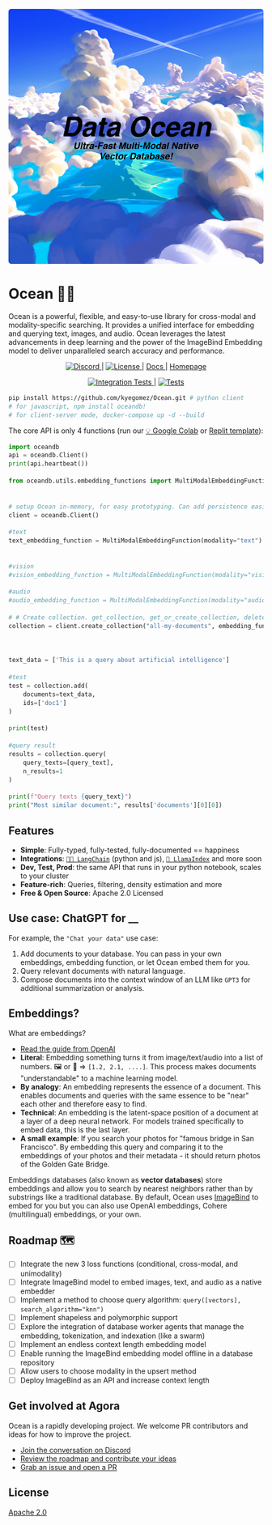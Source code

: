 <p align="center">
  <a href="https://apac.ai"><img src="/data-ocean-banner.png" alt="Ocean logo"></a>
</p>

# Ocean 🌊🐠

Ocean is a powerful, flexible, and easy-to-use library for cross-modal and modality-specific searching. It provides a unified interface for embedding and querying text, images, and audio. Ocean leverages the latest advancements in deep learning and the power of the ImageBind Embedding model to deliver unparalleled search accuracy and performance.

<p align="center">
  <a href="https://discord.gg/MMeYNTmh3x" target="_blank">
      <img src="https://img.shields.io/discord/1073293645303795742" alt="Discord">
  </a> |
  <a href="https://github.com/ocean-core/ocean/blob/master/LICENSE" target="_blank">
      <img src="https://img.shields.io/static/v1?label=license&message=Apache 2.0&color=white" alt="License">
  </a> |
  <a href="https://docs.tryocean.com/" target="_blank">
      Docs
  </a> |
  <a href="https://www.tryocean.com/" target="_blank">
      Homepage
  </a>
</p>

<p align="center">
  <a href="https://github.com/ocean-core/ocean/actions/workflows/ocean-integration-test.yml" target="_blank">
    <img src="https://github.com/ocean-core/ocean/actions/workflows/ocean-integration-test.yml/badge.svg?branch=main" alt="Integration Tests">
  </a> |
  <a href="https://github.com/ocean-core/ocean/actions/workflows/ocean-test.yml" target="_blank">
    <img src="https://github.com/ocean-core/ocean/actions/workflows/ocean-test.yml/badge.svg?branch=main" alt="Tests">
  </a>
</p>

```bash
pip install https://github.com/kyegomez/Ocean.git # python client
# for javascript, npm install oceandb!
# for client-server mode, docker-compose up -d --build
```

The core API is only 4 functions (run our [💡 Google Colab](https://colab.research.google.com/drive/1QEzFyqnoFxq7LUGyP1vzR4iLt9PpCDXv?usp=sharing) or [Replit template](https://replit.com/@swyx/BasicOceanStarter?v=1)):

```python
import oceandb
api = oceandb.Client()
print(api.heartbeat())

from oceandb.utils.embedding_functions import MultiModalEmbeddingFunction


# setup Ocean in-memory, for easy prototyping. Can add persistence easily!
client = oceandb.Client()

#text
text_embedding_function = MultiModalEmbeddingFunction(modality="text")


#vision
#vision_embedding_function = MultiModalEmbeddingFunction(modality="vision")

#audio
#audio_embedding_function = MultiModalEmbeddingFunction(modality="audio")

# # Create collection. get_collection, get_or_create_collection, delete_collection also available and add embedding function
collection = client.create_collection("all-my-documents", embedding_function=text_embedding_function)



text_data = ['This is a query about artificial intelligence']

#test
test = collection.add(
    documents=text_data,
    ids=['doc1']
)

print(test)

#query result
results = collection.query(
    query_texts=[query_text],
    n_results=1
)

print(f"Query texts {query_text}")
print("Most similar document:", results['documents'][0][0])


```

## Features

- **Simple**: Fully-typed, fully-tested, fully-documented == happiness
- **Integrations**: [`🦜️🔗 LangChain`](https://blog.langchain.dev/langchain-ocean/) (python and js), [`🦙 LlamaIndex`](https://twitter.com/atroyn/status/1628557389762007040) and more soon
- **Dev, Test, Prod**: the same API that runs in your python notebook, scales to your cluster
- **Feature-rich**: Queries, filtering, density estimation and more
- **Free & Open Source**: Apache 2.0 Licensed

## Use case: ChatGPT for **\_\_**

For example, the `"Chat your data"` use case:

1. Add documents to your database. You can pass in your own embeddings, embedding function, or let Ocean embed them for you.
2. Query relevant documents with natural language.
3. Compose documents into the context window of an LLM like `GPT3` for additional summarization or analysis.

## Embeddings?

What are embeddings?

- [Read the guide from OpenAI](https://platform.openai.com/docs/guides/embeddings/what-are-embeddings)
- **Literal**: Embedding something turns it from image/text/audio into a list of numbers. 🖼️ or 📄 => `[1.2, 2.1, ....]`. This process makes documents "understandable" to a machine learning model.
- **By analogy**: An embedding represents the essence of a document. This enables documents and queries with the same essence to be "near" each other and therefore easy to find.
- **Technical**: An embedding is the latent-space position of a document at a layer of a deep neural network. For models trained specifically to embed data, this is the last layer.
- **A small example**: If you search your photos for "famous bridge in San Francisco". By embedding this query and comparing it to the embeddings of your photos and their metadata - it should return photos of the Golden Gate Bridge.

Embeddings databases (also known as **vector databases**) store embeddings and allow you to search by nearest neighbors rather than by substrings like a traditional database. By default, Ocean uses [ImageBind](https://github.com/facebookresearch/ImageBind) to embed for you but you can also use OpenAI embeddings, Cohere (multilingual) embeddings, or your own.

## Roadmap 🗺️

- [ ] Integrate the new 3 loss functions (conditional, cross-modal, and unimodality)
- [ ] Integrate ImageBind model to embed images, text, and audio as a native embedder
- [ ] Implement a method to choose query algorithm: `query([vectors], search_algorithm="knn")`
- [ ] Implement shapeless and polymorphic support
- [ ] Explore the integration of database worker agents that manage the embedding, tokenization, and indexation (like a swarm)
- [ ] Implement an endless context length embedding model
- [ ] Enable running the ImageBind embedding model offline in a database repository
- [ ] Allow users to choose modality in the upsert method
- [ ] Deploy ImageBind as an API and increase context length

## Get involved at Agora

Ocean is a rapidly developing project. We welcome PR contributors and ideas for how to improve the project.

- [Join the conversation on Discord](https://discord.gg/sbYvXgqc)
- [Review the roadmap and contribute your ideas](https://docs.tryocean.com/roadmap)
- [Grab an issue and open a PR](https://github.com/ocean-core/ocean/issues)

## License

[Apache 2.0](./LICENSE)
